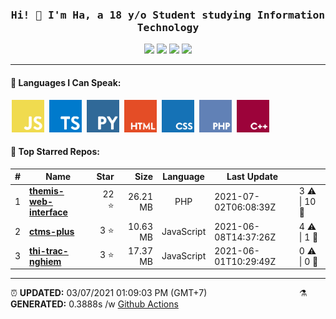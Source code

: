 <h3 align="center"><samp>Hi! 👋 I'm Ha, a 18 y/o Student studying Information Technology</samp></h3>
<div align="center">
	<img src="https://img.shields.io/badge/20-STARS-8cecff?style=for-the-badge">
	<img src="https://img.shields.io/badge/7-REPOS-f2e174?style=for-the-badge">
	<img src="https://img.shields.io/badge/6-FOLLOWERS-ff9eb6?style=for-the-badge">
	<img src="https://estruyf-github.azurewebsites.net/api/VisitorHit?user=belivipro9x99&repo=belivipro9x99&countColor=#ff85c8">
</div>

<hr>

<h4>🧬 Languages I Can Speak:</h4>
<span>
	<img style="margin: 0 2px" width="52" src="assets/icons/js.png" title="JavaScript">
	<img style="margin: 0 2px" width="52" src="assets/icons/ts.png" title="TypeScript">
	<img style="margin: 0 2px" width="52" src="assets/icons/py.png" title="Python">
	<img style="margin: 0 2px" width="52" src="assets/icons/html.png" title="Hypertext Markup Language">
	<img style="margin: 0 2px" width="52" src="assets/icons/css.png" title="Cascading Style Sheets">
	<img style="margin: 0 2px" width="52" src="assets/icons/php.png" title="Hypertext Preprocessor">
	<img style="margin: 0 2px" width="52" src="assets/icons/cpp.png" title="C++">
</span>

<h4>🥇 Top Starred Repos:</h4>

|#|Name|Star|Size|Language|Last Update||
|---|---|---:|---:|:---:|---|--|
|1|**[themis-web-interface](https://github.com/belivipro9x99/themis-web-interface)**|22 ⭐|26.21 MB|PHP|2021-07-02T06:08:39Z|3 ⚠  \|  10 🍴|
|2|**[ctms-plus](https://github.com/belivipro9x99/ctms-plus)**|3 ⭐|10.63 MB|JavaScript|2021-06-08T14:37:26Z|4 ⚠  \|  1 🍴|
|3|**[thi-trac-nghiem](https://github.com/belivipro9x99/thi-trac-nghiem)**|3 ⭐|17.37 MB|JavaScript|2021-06-01T10:29:49Z|0 ⚠  \|  0 🍴|


<hr>

<span style="clear: both">
	<span align="left">⏰ <b>UPDATED:</b> 03/07/2021 01:09:03 PM (GMT+7)</span>
	<span>&emsp;&emsp;&emsp;&emsp;&emsp;&emsp;&emsp;&emsp;&emsp;&emsp;</span>
	<span align="right">⚗ <b>GENERATED:</b> 0.3888s /w <a href="https://github.com/belivipro9x99/belivipro9x99/actions" target="_blank">Github Actions</a></span>
</span>